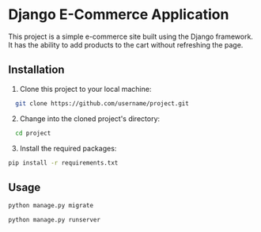 
# Django E-Commerce Application

This project is a simple e-commerce site built using the Django framework. It has the ability to add products to the cart without refreshing the page.



## Installation

1. Clone this project to your local machine:
```bash
  git clone https://github.com/username/project.git
```

2. Change into the cloned project's directory:
```bash
  cd project
```

3. Install the required packages:
```bash
pip install -r requirements.txt
```





## Usage
```bash
python manage.py migrate
```
```bash
python manage.py runserver
```
